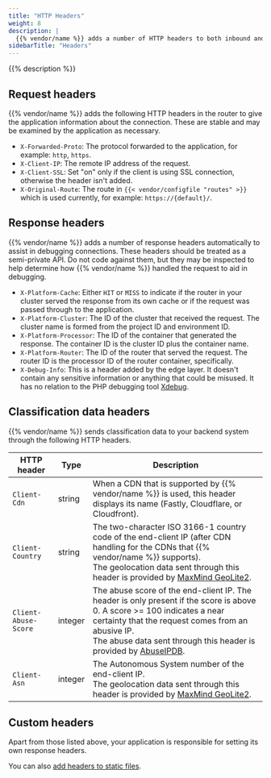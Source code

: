 ```yaml
---
title: "HTTP Headers"
weight: 8
description: |
  {{% vendor/name %}} adds a number of HTTP headers to both inbound and outbound messages. We don't modify or block existing headers on either request or response.
sidebarTitle: "Headers"
---
```


{{% description %}}

## Request headers

{{% vendor/name %}} adds the following HTTP headers in the router to give the application information about the connection. These are stable and may be examined by the application as necessary.

* `X-Forwarded-Proto`: The protocol forwarded to the application, for example: `http`, `https`.
* `X-Client-IP`: The remote IP address of the request.
* `X-Client-SSL`: Set "on" only if the client is using SSL connection, otherwise the header isn't added.
* `X-Original-Route`: The route in `{{< vendor/configfile "routes" >}}` which is used currently, for example: `https://{default}/`.

## Response headers

{{% vendor/name %}} adds a number of response headers automatically to assist in debugging connections. These headers should be treated as a semi-private API. Do not code against them, but they may be inspected to help determine how {{% vendor/name %}} handled the request to aid in debugging.

- `X-Platform-Cache`: Either `HIT` or `MISS` to indicate if the router in your cluster served the response from its own cache or if the request was passed through to the application.
- `X-Platform-Cluster`: The ID of the cluster that received the request. The cluster name is formed from the project ID and environment ID.
- `X-Platform-Processor`: The ID of the container that generated the response. The container ID is the cluster ID plus the container name.
- `X-Platform-Router`: The ID of the router that served the request. The router ID is the processor ID of the router container, specifically.
- `X-Debug-Info`: This is a header added by the edge layer. It doesn't contain any sensitive information or anything that could be misused. It has no relation to the PHP debugging tool [Xdebug](https://xdebug.org).

## Classification data headers

{{% vendor/name %}} sends classification data to your backend system through the following HTTP headers.

| HTTP header          | Type    | Description                                                                                               |
| -------------------- | ------- | --------------------------------------------------------------------------------------------------------- |
| `Client-Cdn`         | string  | When a CDN that is supported by {{% vendor/name %}} is used, this header displays its name (Fastly, Cloudflare, or Cloudfront). |     
| `Client-Country`     | string  | The two-character ISO 3166-1 country code of the end-client IP (after CDN handling for the CDNs that {{% vendor/name %}} supports).<BR/> The geolocation data sent through this header is provided by [MaxMind GeoLite2](https://dev.maxmind.com/geoip/geolite2-free-geolocation-data).|
| `Client-Abuse-Score` | integer | The abuse score of the end-client IP. The header is only present if the score is above 0. A score >= 100 indicates a near certainty that the request comes from an abusive IP. <BR/> The abuse data sent through this header is provided by [AbuseIPDB](https://www.abuseipdb.com/). |
| `Client-Asn`         | integer | The Autonomous System number of the end-client IP. <BR/> The geolocation data sent through this header is provided by [MaxMind GeoLite2](https://dev.maxmind.com/geoip/geolite2-free-geolocation-data).|

## Custom headers

Apart from those listed above, your application is responsible for setting its own response headers.

You can also [add headers to static files](../create-apps/web/custom-headers.md).
